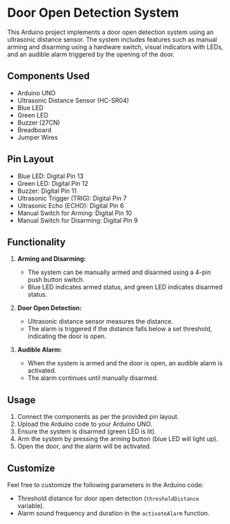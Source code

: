 # Door Open Detection System

This Arduino project implements a door open detection system using an ultrasonic distance sensor. The system includes features such as manual arming and disarming using a hardware switch, visual indicators with LEDs, and an audible alarm triggered by the opening of the door.

## Components Used

- Arduino UNO
- Ultrasonic Distance Sensor (HC-SR04)
- Blue LED
- Green LED
- Buzzer (27CN)
- Breadboard
- Jumper Wires

## Pin Layout

- Blue LED: Digital Pin 13
- Green LED: Digital Pin 12
- Buzzer: Digital Pin 11
- Ultrasonic Trigger (TRIG): Digital Pin 7
- Ultrasonic Echo (ECHO): Digital Pin 6
- Manual Switch for Arming: Digital Pin 10
- Manual Switch for Disarming: Digital Pin 9

## Functionality

1. **Arming and Disarming:**
   - The system can be manually armed and disarmed using a 4-pin push button switch.
   - Blue LED indicates armed status, and green LED indicates disarmed status.

2. **Door Open Detection:**
   - Ultrasonic distance sensor measures the distance.
   - The alarm is triggered if the distance falls below a set threshold, indicating the door is open.

3. **Audible Alarm:**
   - When the system is armed and the door is open, an audible alarm is activated.
   - The alarm continues until manually disarmed.

## Usage

1. Connect the components as per the provided pin layout.
2. Upload the Arduino code to your Arduino UNO.
3. Ensure the system is disarmed (green LED is lit).
4. Arm the system by pressing the arming button (blue LED will light up).
5. Open the door, and the alarm will be activated.

## Customize

Feel free to customize the following parameters in the Arduino code:

- Threshold distance for door open detection (`thresholdDistance` variable).
- Alarm sound frequency and duration in the `activateAlarm` function.
